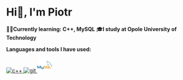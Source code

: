 # Hi👋, I'm Piotr

👨‍💻**Currently learning: C++, MySQL**
🎓**I study at Opole University of Technology**

**Languages and tools I have used:**
<p align="left"><a href="https://isocpp.org/" target="_blank" rel="noreferrer"> <img src="https://isocpp.org/assets/images/cpp_logo.png" alt="c++" width="40" height="40"/> </a> <a href="https://git-scm.com/" target="_blank" rel="noreferrer"> <img src="https://www.vectorlogo.zone/logos/git-scm/git-scm-icon.svg" alt="git" width="40" height="40"/> </p<a href="https://www.mysql.com/" target="_blank" rel="noreferrer"> <img src="https://raw.githubusercontent.com/devicons/devicon/master/icons/mysql/mysql-original-wordmark.svg" alt="mysql" width="40" height="40"/>
